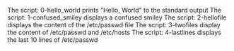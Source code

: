 The script: 0-hello_world prints "Hello, World" to the standard output
The script: 1-confused_smiley displays a confused smiley
The script: 2-hellofile displays the content of the /etc/passwd file
The script: 3-twofiles display the content of /etc/passwd and /etc/hosts
The script: 4-lastlines displays the last 10 lines of /etc/passwd
